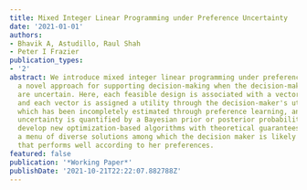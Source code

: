 ```yaml
---
title: Mixed Integer Linear Programming under Preference Uncertainty
date: '2021-01-01'
authors:
- Bhavik A, Astudillo, Raul Shah
- Peter I Frazier
publication_types:
- '2'
abstract: We introduce mixed integer linear programming under preference uncertainty,
  a novel approach for supporting decision-making when the decision-maker's preferences
  are uncertain. Here, each feasible design is associated with a vector of attributes,
  and each vector is assigned a utility through the decision-maker's utility function,
  which has been incompletely estimated through preference learning, and whose remaining
  uncertainty is quantified by a Bayesian prior or posterior probability distribution.  We
  develop new optimization-based algorithms with theoretical guarantees that provide
  a menu of diverse solutions among which the decision maker is likely to find a solution
  that performs well according to her preferences.
featured: false
publication: '*Working Paper*'
publishDate: '2021-10-21T22:22:07.882788Z'
---
```


